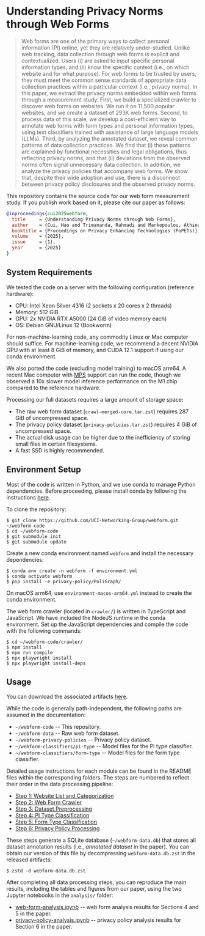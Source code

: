 # Understanding Privacy Norms through Web Forms

> Web forms are one of the primary ways to collect personal information (PI) online, yet they are relatively under-studied. Unlike web tracking, data collection through web forms is explicit and contextualized. Users (i) are asked to input specific personal information types, and (ii) know the specific context (i.e., on which website and for what purpose). For web forms to be trusted by users, they must meet the common sense standards of appropriate data collection practices within a particular context (i.e., privacy norms). In this paper, we extract the privacy norms embedded within web forms through a measurement study. First, we build a specialized crawler to discover web forms on websites. We run it on 11,500 popular websites, and we create a dataset of 293K web forms. Second, to process data of this scale, we develop a cost-efficient way to annotate web forms with form types and personal information types, using text classifiers trained with assistance of large language models (LLMs). Third, by analyzing the annotated dataset, we reveal common patterns of data collection practices. We find that (i) these patterns are explained by functional necessities and legal obligations, thus reflecting privacy norms, and that (ii) deviations from the observed norms often signal unnecessary data collection. In addition, we analyze the privacy policies that accompany web forms. We show that, despite their wide adoption and use, there is a disconnect between privacy policy disclosures and the observed privacy norms.

This repository contains the source code for our web form measurement study. If you publish work based on it, please cite our paper as follows:

```bibtex
@inproceedings{cui2025webform,
  title     = {Understanding Privacy Norms through Web Forms},
  author    = {Cui, Hao and Trimananda, Rahmadi and Markopoulou, Athina},
  booktitle = {Proceedings on Privacy Enhancing Technologies (PoPETs)},
  volume    = {2025},
  issue     = {1},
  year      = {2025}
}
```

## System Requirements

We tested the code on a server with the following configuration (reference hardware):

- CPU: Intel Xeon Silver 4316 (2 sockets x 20 cores x 2 threads)
- Memory: 512 GiB
- GPU: 2x NVIDIA RTX A5000 (24 GiB of video memory each)
- OS: Debian GNU/Linux 12 (Bookworm)

For non-machine-learning code, any commodity Linux or Mac computer should suffice. For machine-learning code, we recommend a decent NVIDIA GPU with at least 8 GiB of memory, and CUDA 12.1 support if using our conda environment.

We also ported the code (excluding model training) to macOS arm64. A recent Mac computer with [MPS](https://developer.apple.com/metal/pytorch/) support can run the code, though we observed a 10x slower model inference performance on the M1 chip compared to the reference hardware.

Processing our full datasets requires a large amount of storage space:

- The raw web form dataset (`crawl-merged-core.tar.zst`) requires 287 GiB of uncompressed space.
- The privacy policy dataset (`privacy-policies.tar.zst`) requires 4 GiB of uncompressed space.
- The actual disk usage can be higher due to the inefficiency of storing small files in certain filesystems.
- A fast SSD is highly recommended.

## Environment Setup

Most of the code is written in Python, and we use conda to manage Python dependencies. Before proceeding, please install conda by following the instructions [here](https://conda.io/projects/conda/en/latest/user-guide/install/linux.html).

To clone the repository:

```console
$ git clone https://github.com/UCI-Networking-Group/webform.git ~/webform-code
$ cd ~/webform-code
$ git submodule init
$ git submodule update
```

Create a new conda environment named `webform` and install the necessary dependencies:

```console
$ conda env create -n webform -f environment.yml
$ conda activate webform
$ pip install -e privacy-policy/PoliGraph/
```

On macOS arm64, use `environment-macos-arm64.yml` instead to create the conda environment.

The web form crawler (located in `crawler/`) is written in TypeScript and JavaScript. We have included the NodeJS runtime in the conda environment. Set up the JavaScript dependencies and compile the code with the following commands:

```console
$ cd ~/webform-code/crawler/
$ npm install
$ npm run compile
$ npx playwright install
$ npx playwright install-deps
```

## Usage

You can download the associated artifacts [here](https://athinagroup.eng.uci.edu/projects/auditing-and-policy-analysis/webform-artifacts/).

While the code is generally path-independent, the following paths are assumed in the documentation:

- `~/webform-code` -- This repository.
- `~/webform-data` -- Raw web form dataset.
- `~/webform-privacy-policies` -- Privacy policy dataset.
- `~/webform-classifiers/pi-type` -- Model files for the PI type classifier.
- `~/webform-classifiers/form-type` -- Model files for the form type classifier.

Detailed usage instructions for each module can be found in the README files within the corresponding folders. The steps are numbered to reflect their order in the data processing pipeline:

- [Step 1: Website List and Categorization](./website-list/README.md)
- [Step 2: Web Form Crawler](./crawler/README.md)
- [Step 3: Dataset Preprocessing](./preprocessing/README.md)
- [Step 4: PI Type Classification](./pi-type-classification/README.md)
- [Step 5: Form Type Classification](./form-type-classification/README.md)
- [Step 6: Privacy Policy Processing](./privacy-policy/README.md)

These steps generate a SQLite database (`~/webform-data.db`) that stores all dataset annotation results (i.e., _annotated dataset_ in the paper). You can obtain our version of this file by decompressing `webform-data.db.zst` in the released artifacts:

```console
$ zstd -d webform-data.db.zst
```

After completing all data processing steps, you can reproduce the main results, including the tables and figures from our paper, using the two Jupyter notebooks in the `analysis/` folder:

- [web-form-analysis.ipynb](./analysis/web-form-analysis.ipynb) -- web form analysis results for Sections 4 and 5 in the paper.
- [privacy-policy-analysis.ipynb](./analysis/privacy-policy-analysis.ipynb) -- privacy policy analysis results for Section 6 in the paper.
